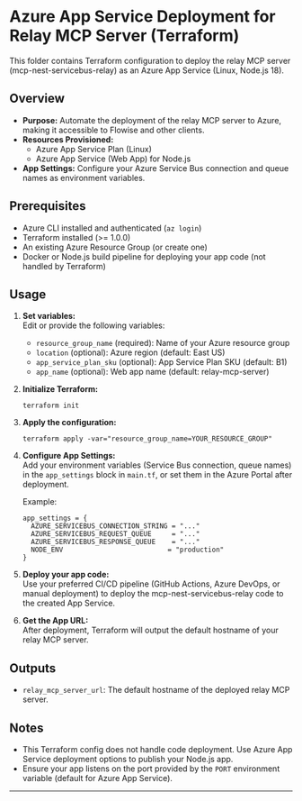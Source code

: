# Azure App Service Deployment for Relay MCP Server (Terraform)

This folder contains Terraform configuration to deploy the relay MCP server (mcp-nest-servicebus-relay) as an Azure App Service (Linux, Node.js 18).

## Overview

- **Purpose:** Automate the deployment of the relay MCP server to Azure, making it accessible to Flowise and other clients.
- **Resources Provisioned:**
  - Azure App Service Plan (Linux)
  - Azure App Service (Web App) for Node.js
- **App Settings:** Configure your Azure Service Bus connection and queue names as environment variables.

## Prerequisites

- Azure CLI installed and authenticated (`az login`)
- Terraform installed (>= 1.0.0)
- An existing Azure Resource Group (or create one)
- Docker or Node.js build pipeline for deploying your app code (not handled by Terraform)

## Usage

1. **Set variables:**  
   Edit or provide the following variables:
   - `resource_group_name` (required): Name of your Azure resource group
   - `location` (optional): Azure region (default: East US)
   - `app_service_plan_sku` (optional): App Service Plan SKU (default: B1)
   - `app_name` (optional): Web app name (default: relay-mcp-server)

2. **Initialize Terraform:**
   ```
   terraform init
   ```

3. **Apply the configuration:**
   ```
   terraform apply -var="resource_group_name=YOUR_RESOURCE_GROUP"
   ```

4. **Configure App Settings:**  
   Add your environment variables (Service Bus connection, queue names) in the `app_settings` block in `main.tf`, or set them in the Azure Portal after deployment.

   Example:
   ```
   app_settings = {
     AZURE_SERVICEBUS_CONNECTION_STRING = "..."
     AZURE_SERVICEBUS_REQUEST_QUEUE     = "..."
     AZURE_SERVICEBUS_RESPONSE_QUEUE    = "..."
     NODE_ENV                          = "production"
   }
   ```

5. **Deploy your app code:**  
   Use your preferred CI/CD pipeline (GitHub Actions, Azure DevOps, or manual deployment) to deploy the mcp-nest-servicebus-relay code to the created App Service.

6. **Get the App URL:**  
   After deployment, Terraform will output the default hostname of your relay MCP server.

## Outputs

- `relay_mcp_server_url`: The default hostname of the deployed relay MCP server.

## Notes

- This Terraform config does not handle code deployment. Use Azure App Service deployment options to publish your Node.js app.
- Ensure your app listens on the port provided by the `PORT` environment variable (default for Azure App Service).

---
